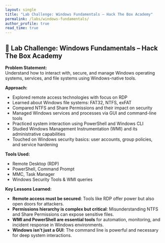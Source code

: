 ```yaml
---
layout: single
title: "Lab Challenge: Windows Fundamentals – Hack The Box Academy"
permalink: /labs/windows-fundamentals/
author_profile: true
read_time: true
---
```


## 🧪 Lab Challenge: Windows Fundamentals – Hack The Box Academy

**Problem Statement:**  
Understand how to interact with, secure, and manage Windows operating systems, services, and file systems using Windows-native tools.

**Approach:**  
- Explored remote access technologies with focus on RDP  
- Learned about Windows file systems: FAT32, NTFS, exFAT  
- Compared NTFS and Share Permissions and their impact on security  
- Managed Windows services and processes via GUI and command-line tools  
- Practiced system interaction using PowerShell and Windows CLI  
- Studied Windows Management Instrumentation (WMI) and its administrative capabilities  
- Touched on Windows security basics: user accounts, group policies, and service hardening

**Tools Used:**  
- Remote Desktop (RDP)  
- PowerShell, Command Prompt  
- MMC, Task Manager  
- Windows Security Tools & WMI queries


**Key Lessons Learned:**  
- **Remote access must be secured**: Tools like RDP offer power but also open doors for attackers.  
- **Permissions hierarchy is complex but critical**: Misunderstanding NTFS and Share Permissions can expose sensitive files.  
- **WMI and PowerShell are essential tools** for automation, monitoring, and incident response in Windows environments.  
- **Windows isn't just a GUI**: The command line is powerful and necessary for deep system interactions.
